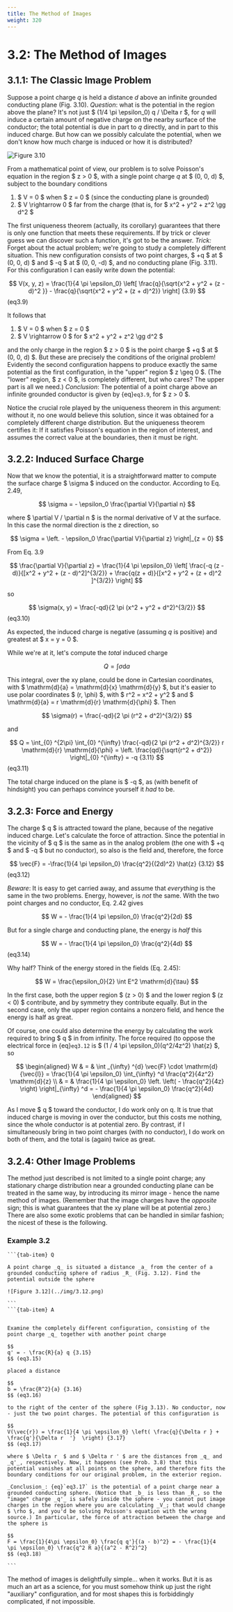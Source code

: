 ```yaml
---
title: The Method of Images
weight: 320
---
```


# 3.2: The Method of Images

## 3.1.1: The Classic Image Problem

Suppose a point charge _q_ is held a distance _d_ above an infinite grounded conducting plane (Fig. 3.10). _Question_: what is the potential in the region above the plane? It's not just $ (1/4 \pi \epsilon_0) q / \Delta r  $, for _q_ will induce a certain amount of negative charge on the nearby surface of the conductor; the total potential is due in part to _q_ directly, and in part to this induced charge. But how can we possibly calculate the potential, when we don't know how much charge is induced or how it is distributed?

![Figure 3.10](../img/3.10.png)

From a mathematical point of view, our problem is to solve Poisson's equation in the region $ z > 0 $, with a single point charge _q_ at $ (0, 0, d) $, subject to the boundary conditions

1. $ V = 0 $ when $ z = 0 $ (since the conducting plane is grounded)
2. $ V \rightarrow 0 $ far from the charge (that is, for $ x^2 + y^2 + z^2 \gg d^2 $ 

The first uniqueness theorem (actually, its corollary) guarantees that there is only one function that meets these requirements. If by trick or clever guess we can discover such a function, it's got to be the answer.
_Trick:_ Forget about the actual problem; we're going to study a completely different situation. This new configuration consists of two point charges, $ +q $  at $ (0, 0, d) $  and $ -q $  at $ (0, 0, -d) $, and no conducting plane (Fig. 3.11). For this configuration I can easily write down the potential:

$$
V(x, y, z) = \frac{1}{4 \pi \epsilon_0} \left[ \frac{q}{\sqrt{x^2 + y^2 + (z - d)^2 }} - \frac{q}{\sqrt{x^2 + y^2 + (z + d)^2}} \right] {3.9} 
$$ (eq3.9)

It follows that

1. $ V = 0 $ when $ z = 0 $ 
2. $ V \rightarrow 0 $ for $ x^2 + y^2 + z^2 \gg d^2 $ 

and the only charge in the region $ z > 0 $ is the point charge $ +q $  at $ (0, 0, d) $. But these are precisely the conditions of the original problem! Evidently the second configuration happens to produce exactly the same potential as the first configuration, in the "upper" region $ z \geq 0 $. (The "lower" region, $ z < 0 $, is completely different, but who cares? The upper part is all we need.) _Conclusion_: The potential of a point charge above an infinite grounded conductor is given by {eq}`eq3.9`, for $ z > 0 $.

Notice the crucial role played by the uniqueness theorem in this argument: without it, no one would believe this solution, since it was obtained for a completely different charge distribution. But the uniqueness theorem certifies it: If it satisfies Poisson's equation in the region of interest, and assumes the correct value at the boundaries, then it must be right.

## 3.2.2: Induced Surface Charge

Now that we know the potential, it is a straightforward matter to compute the surface charge $ \sigma $ induced on the conductor. According to Eq. 2.49,

$$
\sigma = - \epsilon_0 \frac{\partial V}{\partial n}
$$

where $ \partial V / \partial n $ is the normal derivative of V at the surface. In this case the normal direction is the z direction, so

$$
\sigma =  \left. - \epsilon_0 \frac{\partial V}{\partial z} \right|_{z = 0}
$$

From Eq. 3.9

$$
\frac{\partial V}{\partial z} = \frac{1}{4 \pi \epsilon_0} \left[ \frac{-q (z - d)}{[x^2 + y^2 + (z - d)^2]^{3/2}} + \frac{q(z + d)}{[x^2 + y^2 + (z + d)^2 ]^{3/2}} \right]
$$

so

$$
\sigma(x, y) = \frac{-qd}{2 \pi (x^2 + y^2 + d^2)^{3/2}}
$$ (eq3.10)

As expected, the induced charge is negative (assuming _q_ is positive) and greatest at $ x = y = 0 $.

While we're at it, let's compute the _total_ induced charge

$$
Q = \int \sigma \mathrm{d}{a}
$$

This integral, over the xy plane, could be done in Cartesian coordinates, with $ \mathrm{d}{a} = \mathrm{d}{x} \mathrm{d}{y} $, but it's easier to use polar coordinates $ (r, \phi) $, with $ r^2 = x^2 + y^2 $ and $ \mathrm{d}{a} = r \mathrm{d}{r} \mathrm{d}{\phi} $. Then

$$
\sigma(r) = \frac{-qd}{2 \pi (r^2 + d^2)^{3/2}} 
$$

and

$$
Q = \int_{0} ^{2\pi} \int_{0} ^{\infty}  \frac{-qd}{2 \pi (r^2 + d^2)^{3/2}} r \mathrm{d}{r} \mathrm{d}{\phi} = \left. \frac{qd}{\sqrt{r^2 + d^2}} \right|_{0} ^{\infty} = -q {3.11} 
$$ (eq3.11)


The total charge induced on the plane is $ -q $, as (with benefit of hindsight) you can perhaps convince yourself it _had_ to be.

## 3.2.3: Force and Energy

The charge $ q $ is attracted toward the plane, because of the negative induced charge. Let's calculate the force of attraction. Since the potential in the vicinity of $ q $ is the same as in the analog problem (the one with $ +q $  and $ -q $ but no conductor), so also is the field and, therefore, the force

$$
\vec{F} = -\frac{1}{4 \pi \epsilon_0} \frac{q^2}{(2d)^2} \hat{z} {3.12} 
$$ (eq3.12)


_Beware_: It is easy to get carried away, and assume that _everything_ is the same in the two problems. Energy, however, is _not_ the same. With the two point charges and no conductor, Eq. 2.42 gives

$$
W = - \frac{1}{4 \pi \epsilon_0} \frac{q^2}{2d} 
$$

But for a single charge and conducting plane, the energy is _half_ this

$$
W = - \frac{1}{4 \pi \epsilon_0} \frac{q^2}{4d}
$$ (eq3.14)

Why half? Think of the energy stored in the fields (Eq. 2.45):

$$
W = \frac{\epsilon_0}{2} \int E^2 \mathrm{d}{\tau}
$$

In the first case, both the upper region $ (z > 0) $ and the lower region $ (z < 0) $ contribute, and by symmetry they contribute equally. But in the second case, only the upper region contains a nonzero field, and hence the energy is half as great.

Of course, one could also determine the energy by calculating the work required to bring $ q $ in from infinity. The force required (to oppose the electrical force in {eq}`eq3.12` is $ (1 / 4 \pi \epsilon_0)(q^2/4z^2) \hat{z} $, so

$$
\begin{aligned}
W & = & \int _{\infty} ^{d} \vec{F} \cdot \mathrm{d}{\vec{l}} = \frac{1}{4 \pi \epsilon_0} \int_{\infty} ^d \frac{q^2}{4z^2} \mathrm{d}{z} \\
 & = & \frac{1}{4 \pi \epsilon_0} \left. \left( - \frac{q^2}{4z}  \right) \right|_{\infty} ^d = - \frac{1}{4 \pi \epsilon_0} \frac{q^2}{4d} 
\end{aligned}
$$
 
As I move $ q $ toward the conductor, I do work only on q. It is true that induced charge is moving in over the conductor, but this costs me nothing, since the whole conductor is at potential zero. By contrast, if I simultaneously bring in two point charges (with no conductor), I do work on both of them, and the total is (again) twice as great.

## 3.2.4: Other Image Problems

The method just described is not limited to a single point charge; any stationary charge distribution near a grounded conducting plane can be treated in the same way, by introducing its mirror image - hence the name method of images. (Remember that the image charges have the _opposite_ sign; this is what guarantees that the xy plane will be at potential zero.) There are also some exotic problems that can be handled in similar fashion; the nicest of these is the following.

### Example 3.2


````{tab-set}
```{tab-item} Q

A point charge _q_ is situated a distance _a_ from the center of a grounded conducting sphere of radius _R_ (Fig. 3.12). Find the potential outside the sphere

![Figure 3.12](../img/3.12.png)

```
```{tab-item} A


Examine the completely different configuration, consisting of the point charge _q_ together with another point charge

$$
q' = - \frac{R}{a} q {3.15} 
$$ (eq3.15)

placed a distance

$$
b = \frac{R^2}{a} {3.16} 
$$ (eq3.16)

to the right of the center of the sphere (Fig 3.13). No conductor, now - just the two point charges. The potential of this configuration is

$$
V(\vec{r}) = \frac{1}{4 \pi \epsilon_0} \left( \frac{q}{\Delta r } + \frac{q'}{\Delta r  '}  \right) {3.17} 
$$ (eq3.17)

where $ \Delta r  $ and $ \Delta r ' $ are the distances from _q_ and _q'_, respectively. Now, it happens (see Prob. 3.8) that this potential vanishes at all points on the sphere, and therefore fits the boundary conditions for our original problem, in the exterior region.

_Conclusion_: {eq}`eq3.17` is the potential of a point charge near a grounded conducting sphere. (Notice that _b_ is less than _R_, so the "image" charge _q'_ is safely inside the sphere - you cannot put image charges in the region where you are calculating _V_; that would change $ \rho $, and you'd be solving Poisson's equation with the wrong source.) In particular, the force of attraction between the charge and the sphere is

$$
F = \frac{1}{4\pi \epsilon_0} \frac{q q'}{(a - b)^2} = - \frac{1}{4 \pi \epsilon_0} \frac{q^2 R a}{(a^2 - R^2)^2}
$$ (eq3.18)

```
````
    

The method of images is delightfully simple... when it works. But it is as much an art as a science, for you must somehow think up just the right "auxiliary" configuration, and for most shapes this is forbiddingly complicated, if not impossible.

